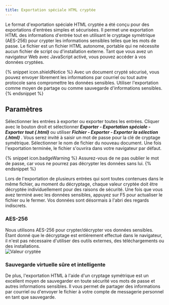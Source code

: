 ```yaml
---
title: Exportation spéciale HTML cryptée
---
```

Le format d'exportation spéciale HTML cryptée a été conçu pour des exportations d'entrées simples et sécurisées. Il permet une exportation HTML des informations d'entrée tout en utilisant le cryptage symétrique (AES-256) pour crypter les informations sensibles telles que les mots de passe. Le fichier est un fichier HTML autonome, portable qui ne nécessite aucun fichier de script ou d'installation externe. Tant que vous avez un navigateur Web avec JavaScript activé, vous pouvez accéder à vos données cryptées.  

{% snippet icon.shieldNotice %} 
Avec un document crypté sécurisé, vous pouvez envoyer librement les informations par courriel ou tout autre protocole sans compromettre les données sensibles. Utiliser l'exportation comme moyen de partage ou comme sauvegarde d'informations sensibles. 
{% endsnippet %}
 
## Paramètres 

Sélectionner les entrées à exporter ou exporter toutes les entrées. Cliquer avec le bouton droit et sélectionner ***Exporter - Exportation spéciale - Exporter tout (.html)*** ou utiliser ***Fichier - Exporter - Exporter la sélection (.html)*** . Vous serez invité à saisir un mot de passe pour la clé de cryptage symétrique. Sélectionner le nom de fichier du nouveau document. Une fois l'exportation terminée, le fichier s'ouvrira dans votre navigateur par défaut. 

{% snippet icon.badgeWarning %} 
Assurez-vous de ne pas oublier le mot de passe, car vous ne pourrez pas décrypter les données sans lui. 
{% endsnippet %}
 
Lors de l'exportation de plusieurs entrées qui sont toutes contenues dans le même fichier, au moment du décryptage, chaque valeur cryptée doit être décryptée individuellement pour des raisons de sécurité. Une fois que vous avez terminé avec les données sensibles, appuyez sur F5 pour actualiser le fichier ou le fermer. Vos données sont désormais à l'abri des regards indiscrets. 

### AES-256 
Nous utilisons AES-256 pour crypter/décrypter vos données sensibles. Étant donné que le décryptage est entièrement effectué dans le navigateur, il n'est pas nécessaire d'utiliser des outils externes, des téléchargements ou des installations.  
![Valeur cryptée](/img/fr/rdm/mac/clip0291.png) 

### Sauvegarde virtuelle sûre et intelligente 

De plus, l'exportation HTML à l'aide d'un cryptage symétrique est un excellent moyen de sauvegarder en toute sécurité vos mots de passe et autres informations sensibles. Il vous permet de partager des informations par courriel ou d'envoyer le fichier à votre compte de messagerie personnel en tant que sauvegarde. 

